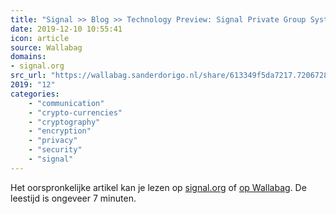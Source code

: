```yaml
---
title: "Signal >> Blog >> Technology Preview: Signal Private Group System"
date: 2019-12-10 10:55:41
icon: article
source: Wallabag
domains:
- signal.org
src_url: "https://wallabag.sanderdorigo.nl/share/613349f5da7217.72067283"
2019: "12"
categories:
    - "communication"
    - "crypto-currencies"
    - "cryptography"
    - "encryption"
    - "privacy"
    - "security"
    - "signal"
---
```

Het oorspronkelijke artikel kan je lezen op [signal.org](https://signal.org/blog/signal-private-group-system/) of [op Wallabag](https://wallabag.sanderdorigo.nl/share/613349f5da7217.72067283). De leestijd is ongeveer 7 minuten.